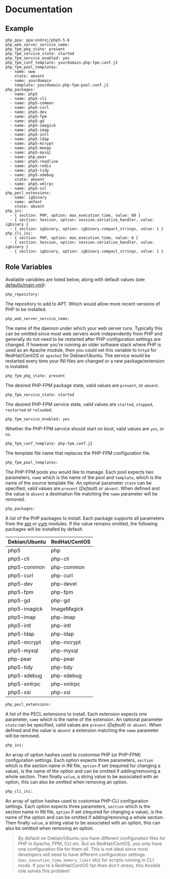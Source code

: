 # Documentation

## Example

```
php_ppa: ppa:ondrej/php5-5.6
php_web_server_service_name:
php_fpm_pkg_state: present
php_fpm_service_state: started
php_fpm_service_enabled: yes
php_fpm_conf_template: yourdomain.php-fpm.conf.j2
php_fpm_pool_templates:
  - name: www
    state: absent
  - name: yourdomain
    template: yourdomain.php-fpm-pool.conf.j2
php_packages:
  - name: php5
  - name: php5-cli
  - name: php5-common
  - name: php5-curl
  - name: php5-dev
  - name: php5-fpm
  - name: php5-gd
  - name: php5-imagick
  - name: php5-imap
  - name: php5-intl
  - name: php5-ldap
  - name: php5-mcrypt
  - name: php5-mongo
  - name: php5-mysql
  - name: php-pear
  - name: php5-readline
  - name: php5-redis
  - name: php5-tidy
  - name: php5-xdebug
    state: absent
  - name: php5-xmlrpc
  - name: php5-xsl
php_pecl_extensions:
  - name: igbinary
  - name: amfext
    state: absent
php_ini:
  - { section: PHP, option: max_execution_time, value: 60 }
  - { section: Session, option: session.serialize_handler, value: igbinary }
  - { section: igbinary, option: igbinary.compact_strings, value: 1 }
php_cli_ini:
  - { section: PHP, option: max_execution_time, value: 0 }
  - { section: Session, option: session.serialize_handler, value: igbinary }
  - { section: igbinary, option: igbinary.compact_strings, value: 1 }
```

## Role Variables

Available variables are listed below, along with default values (see [defaults/main.yml](/defaults/main.yml)):

```
php_repository:
```

The repository to add to APT. Which would allow more recent versions of PHP to be installed.

```
php_web_server_service_name:
```

The name of the daemon under which your web server runs. Typically this can be omitted since most web servers work
independently from PHP and generally do not need to be restarted after PHP configuration settings are changed. If
however you're running an older software stack where PHP is used as an Apache module, then you could set this
variable to `httpd` for RedHat/CentOS or `apache2` for Debian/Ubuntu. The service would be restarted every time
your INI files are changed or a new package/extension is installed.

```
php_fpm_pkg_state: present
```

The desired PHP-FPM package state, valid values are `present`, or `absent`.

```
php_fpm_service_state: started
```

The desired PHP-FPM service state, valid values are `started`, `stopped`, `restarted` or `reloaded`.

```
php_fpm_service_enabled: yes
```

Whether the PHP-FPM service should start on boot, valid values are `yes`, or `no`.

```
php_fpm_conf_template: php-fpm.conf.j2
```

The template file name that replaces the PHP-FPM configuration file.

```
php_fpm_pool_templates:
```

The PHP-FPM pools you would like to manage. Each pool expects two parameters, `name` which is the name of
the pool and `template`, which is the name of the source template file. An optional parameter `state` can be
specified, valid values are `present` (*Default*) or `absent`. When defined and the value is `absent` a destination
file matching the `name` parameter will be removed.

```
php_packages:
```

A list of the PHP packages to install. Each package supports all parameters from the
[apt](http://docs.ansible.com/ansible/apt_module.html) or [yum](http://docs.ansible.com/ansible/yum_module.html) modules.
If the value remains omitted, the following packages will be installed by default.

| Debian/Ubuntu          | RedHat/CentOS           |
| :--------------------- | :---------------------- |
| php5                   |  php                    |
| php5-cli               |  php-cli                |
| php5-common            |  php-common             |
| php5-curl              |  php-curl               |
| php5-dev               |  php-devel              |
| php5-fpm               |  php-fpm                |
| php5-gd                |  php-gd                 |
| php5-imagick           |  ImageMagick            |
| php5-imap              |  php-imap               |
| php5-intl              |  php-intl               |
| php5-ldap              |  php-ldap               |
| php5-mcrypt            |  php-mcrypt             |
| php5-mysql             |  php-mysql              |
| php-pear               |  php-pear               |
| php5-tidy              |  php-tidy               |
| php5-xdebug            |  php-xdebug             |
| php5-xmlrpc            |  php-xmlrpc             |
| php5-xsl               |  php-xsl                |

```
php_pecl_extensions:
```

A list of the PECL extensions to install. Each extension expects one parameter, `name` which is the name of
the extension. An optional parameter `state` can be specified, valid values are `present` (*Default*) or `absent`.
When defined and the value is `absent` a extension matching the `name` parameter will be removed.

```
php_ini:
```

An array of option hashes used to customise PHP (or PHP-FPM) configuration settings. Each option expects three
parameters, `section` which is the section name in INI file, `option` if set (required for changing a value), is
the name of the option and can be omitted if adding/removing a whole section. Then finally `value`, a string
value to be associated with an option, this can also be omitted when removing an option.

```
php_cli_ini:
```

An array of option hashes used to customise PHP-CLI configuration settings. Each option expects three
parameters, `section` which is the section name in INI file, `option` if set (required for changing a value), is
the name of the option and can be omitted if adding/removing a whole section. Then finally `value`, a string
value to be associated with an option, this can also be omitted when removing an option.

> By default on Debian/Ubuntu you have different configuration files for PHP in Apache, FPM, CLI etc. But on
RedHat/CentOS, you only have one configuration file for them all. This is not ideal since most developers will need
to have different configuration settings (`max_execution_time`, `memory_limit` etc) for scripts running in CLI mode.
If you're a RedHat/CentOS fan then don't stress, this Ansible role solves this problem!